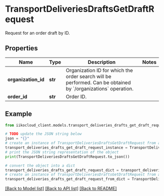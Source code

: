 # TransportDeliveriesDraftsGetDraftRequest

Request for an order draft by ID.

## Properties

Name | Type | Description | Notes
------------ | ------------- | ------------- | -------------
**organization_id** | **str** | Organization ID for which the order search will be performed.                Can be obtained by &#x60;/organizations&#x60; operation. | 
**order_id** | **str** | Order ID. | 

## Example

```python
from iikocloud_client.models.transport_deliveries_drafts_get_draft_request import TransportDeliveriesDraftsGetDraftRequest

# TODO update the JSON string below
json = "{}"
# create an instance of TransportDeliveriesDraftsGetDraftRequest from a JSON string
transport_deliveries_drafts_get_draft_request_instance = TransportDeliveriesDraftsGetDraftRequest.from_json(json)
# print the JSON string representation of the object
print(TransportDeliveriesDraftsGetDraftRequest.to_json())

# convert the object into a dict
transport_deliveries_drafts_get_draft_request_dict = transport_deliveries_drafts_get_draft_request_instance.to_dict()
# create an instance of TransportDeliveriesDraftsGetDraftRequest from a dict
transport_deliveries_drafts_get_draft_request_from_dict = TransportDeliveriesDraftsGetDraftRequest.from_dict(transport_deliveries_drafts_get_draft_request_dict)
```
[[Back to Model list]](../README.md#documentation-for-models) [[Back to API list]](../README.md#documentation-for-api-endpoints) [[Back to README]](../README.md)


